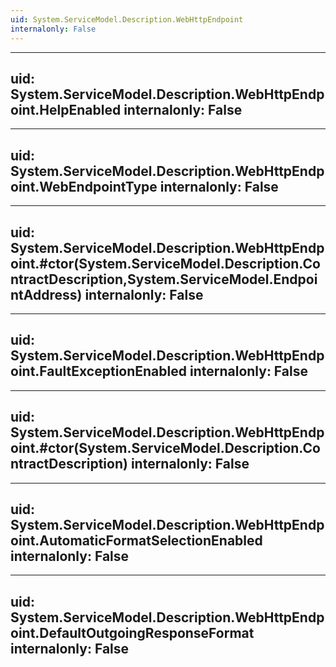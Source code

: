 ```yaml
---
uid: System.ServiceModel.Description.WebHttpEndpoint
internalonly: False
---
```


---
uid: System.ServiceModel.Description.WebHttpEndpoint.HelpEnabled
internalonly: False
---

---
uid: System.ServiceModel.Description.WebHttpEndpoint.WebEndpointType
internalonly: False
---

---
uid: System.ServiceModel.Description.WebHttpEndpoint.#ctor(System.ServiceModel.Description.ContractDescription,System.ServiceModel.EndpointAddress)
internalonly: False
---

---
uid: System.ServiceModel.Description.WebHttpEndpoint.FaultExceptionEnabled
internalonly: False
---

---
uid: System.ServiceModel.Description.WebHttpEndpoint.#ctor(System.ServiceModel.Description.ContractDescription)
internalonly: False
---

---
uid: System.ServiceModel.Description.WebHttpEndpoint.AutomaticFormatSelectionEnabled
internalonly: False
---

---
uid: System.ServiceModel.Description.WebHttpEndpoint.DefaultOutgoingResponseFormat
internalonly: False
---
